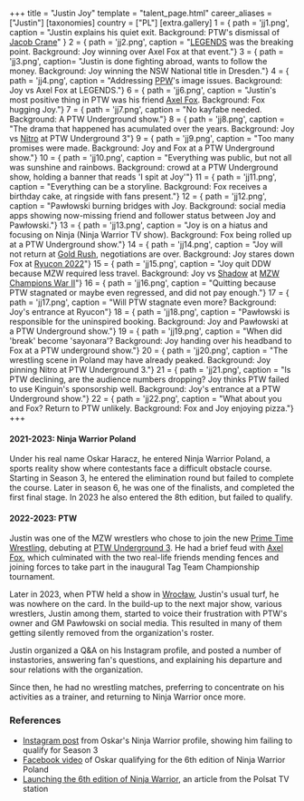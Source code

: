 +++
title = "Justin Joy"
template = "talent_page.html"
career_aliases = ["Justin"]
[taxonomies]
country = ["PL"]
[extra.gallery]
1 = { path = 'jj1.png', caption = "Justin explains his quiet exit. Background: PTW's dismissal of [Jacob Crane](@/w/jacob-crane.md)" }
2 = { path = 'jj2.png', caption = "[LEGENDS](@/e/ptw/2022-11-26-ptw-3-legends.md) was the breaking point. Background: Joy winning over Axel Fox at that event."}
3 = { path = 'jj3.png', caption= "Justin is done fighting abroad, wants to follow the money. Background: Joy winning the NSW National title in Dresden."}
4 = { path = 'jj4.png', caption = "Addressing [PPW](@/o/ppw.md)'s image issues. Background: Joy vs Axel Fox at LEGENDS."}
6 = { path = 'jj6.png', caption = "Justin's most positive thing in PTW was his friend [Axel Fox](@/w/axel-fox.md). Background: Fox hugging Joy."}
7 = { path = 'jj7.png', caption = "No kayfabe needed. Background: A PTW Underground show."}
8 = { path = 'jj8.png', caption = "The drama that happened has acumulated over the years. Background: Joy vs [Nitro](@/w/nitro.md) at PTW Underground 3"}
9 = { path = 'jj9.png', caption = "Too many promises were made. Background: Joy and Fox at a PTW Underground show."}
10 = { path = 'jj10.png', caption = "Everything was public, but not all was sunshine and rainbows. Background: crowd at a PTW Underground show, holding a banner that reads 'I spit at Joy'"}
11 = { path = 'jj11.png', caption = "Everything can be a storyline. Background: Fox receives a birthday cake, at ringside with fans present."}
12 = { path = 'jj12.png', caption = "Pawłowski burning bridges with Joy. Background: social media apps showing now-missing friend and follower status between Joy and Pawłowski."}
13 = { path = 'jj13.png', caption = "Joy is on a hiatus and focusing on Ninja (Ninja Warrior TV show). Background: Fox being rolled up at a PTW Underground show."}
14 = { path = 'jj14.png', caption = "Joy will not return at [Gold Rush](@/e/ptw/2024-02-03-ptw-5-gold-rush.md), negotiations are over. Background: Joy stares down Fox at [Ryucon 2022](@/e/ptw/2022-07-31-ptw-x-ryucon.md)"}
15 = { path = 'jj15.png', caption = "Joy quit DDW because MZW required less travel. Background: Joy vs [Shadow](@/w/shadow.md) at [MZW Champions War II](@/e/mzw/2016-01-10-mzw-champions-war-2.md)"}
16 = { path = 'jj16.png', caption = "Quitting because PTW stagnated or maybe even regressed, and did not pay enough."}
17 = { path = 'jj17.png', caption = "Will PTW stagnate even more? Background: Joy's entrance at Ryucon"}
18 = { path = 'jj18.png', caption = "Pawłowski is responsible for the uninspired booking. Background: Joy and Pawłowski at a PTW Underground show."}
19 = { path = 'jj19.png', caption = "When did 'break' become 'sayonara'? Background: Joy handing over his headband to Fox at a PTW underground show."}
20 = { path = 'jj20.png', caption = "The wrestling scene in Poland may have already peaked. Background: Joy pinning Nitro at PTW Underground 3."}
21 = { path = 'jj21.png', caption = "Is PTW declining, are the audience numbers dropping? Joy thinks PTW failed to use Kinguin's sponsorship well. Background: Joy's entrance at a PTW Underground show."}
22 = { path = 'jj22.png', caption = "What about you and Fox? Return to PTW unlikely. Background: Fox and Joy enjoying pizza."}
+++

#### 2021-2023: Ninja Warrior Poland

Under his real name Oskar Haracz, he entered Ninja Warrior Poland, a sports reality show where contestants face a difficult obstacle course. Starting in Season 3, he entered the elimination round but failed to complete the course. Later in season 6, he was one of the finalists, and completed the first final stage. In 2023 he also entered the 8th edition, but failed to qualify.


#### 2022-2023: PTW

Justin was one of the MZW wrestlers who chose to join the new [Prime Time Wrestling](@/o/ptw.md), debuting at [PTW Underground 3](@/e/ptw/2022-03-27-ptw-underground-3.md). He had a brief feud with [Axel Fox](@/w/axel-fox.md), which culminated with the two real-life friends mending fences and joining forces to take part in the inaugural Tag Team Championship tournament.

Later in 2023, when PTW held a show in [Wrocław](@/e/ptw/2023-06-25-ptw-4-mystery.md), Justin's usual turf, he was nowhere on the card. In the build-up to the next major show, various wrestlers, Justin among them, started to voice their frustration with PTW's owner and GM Pawłowski on social media. This resulted in many of them getting silently removed from the organization's roster.

Justin organized a Q&A on his Instagram profile, and posted a number of instastories, answering fan's questions, and explaining his departure and sour relations with the organization.

Since then, he had no wrestling matches, preferring to concentrate on his activities as a trainer, and returning to Ninja Warrior once more.

### References

* [Instagram post](https://www.instagram.com/p/CT0Ja9ZDD4l/) from Oskar's Ninja Warrior profile, showing him failing to qualify for Season 3
* [Facebook video](https://www.facebook.com/watch/?v=806575264020450) of Oskar qualifying for the 6th edition of Ninja Warrior Poland
* [Launching the 6th edition of Ninja Warrior](https://www.polsat.pl/news/2022-08-30/brawurowy-poczatek-szostej-edycji-ninja-warrior-polska/), an article from the Polsat TV station
